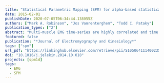 ```yaml
---
title: "Statistical Parametric Mapping (SPM) for alpha-based statistical analyses of multi-muscle EMG time-series"
date: 2015-02-01
publishDate: 2020-07-05T06:34:44.138055Z
authors: ["Mark A. Robinson", "Jos Vanrenterghem", "Todd C. Pataky"]
publication_types: ["2"]
abstract: "Multi-muscle EMG time-series are highly correlated and time dependent yet traditional statistical analysis of scalars from an EMG time-series fails to account for such dependencies. This paper promotes the use of SPM vector-ﬁeld analysis for the generalised analysis of EMG time-series. We reanalysed a publicly available dataset of Young versus Adult EMG gait data to contrast scalar and SPM vector-ﬁeld analysis. Independent scalar analyses of EMG data between 35% and 45% stance phase showed no statistical differences between the Young and Adult groups. SPM vector-ﬁeld analysis did however identify statistical differences within this time period. As scalar analysis failed to consider the multi-muscle and time dependence of the EMG time-series it exhibited Type II error. SPM vector-ﬁeld analysis on the other hand accounts for both dependencies whilst tightly controlling for Type I and Type II error making it highly applicable to EMG data analysis. Additionally SPM vector-ﬁeld analysis is generalizable to linear and non-linear parametric and non-parametric statistical models, allowing its use under constraints that are common to electromyography and kinesiology."
featured: false
publication: "*Journal of Electromyography and Kinesiology*"
tags: ["spm"]
url_pdf: "https://linkinghub.elsevier.com/retrieve/pii/S1050641114002351"
doi: "10.1016/j.jelekin.2014.10.018"
projects: [spm1d]
tags:
  - EMG
  - SPM
---
```

